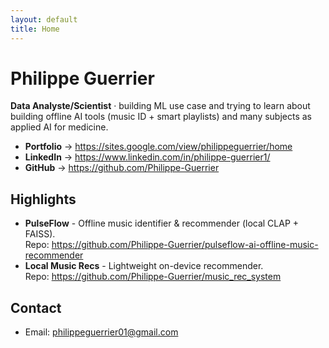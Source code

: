 ```yaml
---
layout: default
title: Home
---
```

# Philippe Guerrier

**Data Analyste/Scientist** · building ML use case and trying to learn about building offline AI tools (music ID + smart playlists) and many subjects as applied AI for medicine.

- **Portfolio** → <https://sites.google.com/view/philippeguerrier/home>
- **LinkedIn** → <https://www.linkedin.com/in/philippe-guerrier1/>
- **GitHub** → <https://github.com/Philippe-Guerrier>

## Highlights
- **PulseFlow** - Offline music identifier & recommender (local CLAP + FAISS).  
  Repo: <https://github.com/Philippe-Guerrier/pulseflow-ai-offline-music-recommender>
- **Local Music Recs** - Lightweight on-device recommender.  
  Repo: <https://github.com/Philippe-Guerrier/music_rec_system>

## Contact
- Email: philippeguerrier01@gmail.com

